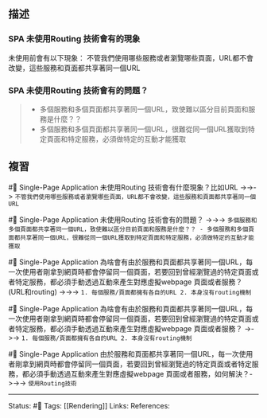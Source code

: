 ## 描述

### SPA 未使用Routing 技術會有的現象

未使用前會有以下現象：
 不管我們使用哪些服務或者瀏覽哪些頁面，URL都不會改變，這些服務和頁面都共享著同一個URL


### SPA 未使用Routing 技術會有的問題？

> - 多個服務和多個頁面都共享著同一個URL，致使難以區分目前頁面和服務是什麼？？
> - 多個服務和多個頁面都共享著同一個URL，很難從同一個URL獲取到特定頁面和特定服務，必須做特定的互動才能獲取

## 複習

#🧠 Single-Page Application 未使用Routing 技術會有什麼現象？比如URL ->->-> `不管我們使用哪些服務或者瀏覽哪些頁面，URL都不會改變，這些服務和頁面都共享著同一個URL`
<!--SR:!2023-07-25,165,250-->

#🧠 Single-Page Application 未使用Routing 技術會有的問題？ ->->-> `多個服務和多個頁面都共享著同一個URL，致使難以區分目前頁面和服務是什麼？？ - 多個服務和多個頁面都共享著同一個URL，很難從同一個URL獲取到特定頁面和特定服務，必須做特定的互動才能獲取`
<!--SR:!2023-04-02,70,230-->

#🧠  Single-Page Application 為啥會有由於服務和頁面都共享著同一個URL，每一次使用者剛拿到網頁時都會停留同一個頁面，若要回到曾經瀏覽過的特定頁面或者特定服務，都必須手動透過互動來產生對應虛擬webpage 頁面或者服務？ (URL和routing) ->->-> `1. 每個服務/頁面都擁有各自的URL 2. 本身沒有routing機制`
<!--SR:!2023-07-24,164,250-->

#🧠  Single-Page Application 為啥會有由於服務和頁面都共享著同一個URL，每一次使用者剛拿到網頁時都會停留同一個頁面，若要回到曾經瀏覽過的特定頁面或者特定服務，都必須手動透過互動來產生對應虛擬webpage 頁面或者服務？  ->->-> `1. 每個服務/頁面都擁有各自的URL 2. 本身沒有routing機制`
<!--SR:!2023-07-16,156,250-->


#🧠 Single-Page Application 由於服務和頁面都共享著同一個URL，每一次使用者剛拿到網頁時都會停留同一個頁面，若要回到曾經瀏覽過的特定頁面或者特定服務，都必須手動透過互動來產生對應虛擬webpage 頁面或者服務，如何解決？->->-> `使用Routing技術`
<!--SR:!2023-08-31,191,250-->


---
Status: #🌱 
Tags:
[[Rendering]]
Links:
References: